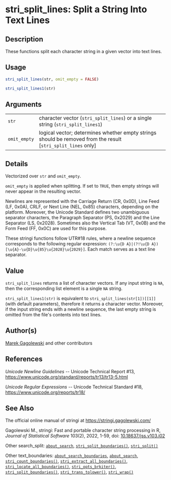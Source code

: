 # stri_split_lines: Split a String Into Text Lines

## Description

These functions split each character string in a given vector into text lines.

## Usage

``` r
stri_split_lines(str, omit_empty = FALSE)

stri_split_lines1(str)
```

## Arguments

|              |                                                                                                                |
|--------------|----------------------------------------------------------------------------------------------------------------|
| `str`        | character vector (`stri_split_lines`) or a single string (`stri_split_lines1`)                                 |
| `omit_empty` | logical vector; determines whether empty strings should be removed from the result \[`stri_split_lines` only\] |

## Details

Vectorized over `str` and `omit_empty`.

`omit_empty` is applied when splitting. If set to `TRUE`, then empty strings will never appear in the resulting vector.

Newlines are represented with the Carriage Return (CR, 0x0D), Line Feed (LF, 0x0A), CRLF, or Next Line (NEL, 0x85) characters, depending on the platform. Moreover, the Unicode Standard defines two unambiguous separator characters, the Paragraph Separator (PS, 0x2029) and the Line Separator (LS, 0x2028). Sometimes also the Vertical Tab (VT, 0x0B) and the Form Feed (FF, 0x0C) are used for this purpose.

These <span class="pkg">stringi</span> functions follow UTR#18 rules, where a newline sequence corresponds to the following regular expression: `(?:\u{D A}|(?!\u{D A})[\u{A}-\u{D}\u{85}\u{2028}\u{2029}]`. Each match serves as a text line separator.

## Value

`stri_split_lines` returns a list of character vectors. If any input string is `NA`, then the corresponding list element is a single `NA` string.

`stri_split_lines1(str)` is equivalent to `stri_split_lines(str[1])[[1]]` (with default parameters), therefore it returns a character vector. Moreover, if the input string ends with a newline sequence, the last empty string is omitted from the file\'s contents into text lines.

## Author(s)

[Marek Gagolewski](https://www.gagolewski.com/) and other contributors

## References

*Unicode Newline Guidelines* -- Unicode Technical Report #13, <https://www.unicode.org/standard/reports/tr13/tr13-5.html>

*Unicode Regular Expressions* -- Unicode Technical Standard #18, <https://www.unicode.org/reports/tr18/>

## See Also

The official online manual of <span class="pkg">stringi</span> at <https://stringi.gagolewski.com/>

Gagolewski M., <span class="pkg">stringi</span>: Fast and portable character string processing in R, *Journal of Statistical Software* 103(2), 2022, 1-59, doi: [10.18637/jss.v103.i02](https://doi.org/10.18637/jss.v103.i02)

Other search_split: [`about_search`](about_search.md), [`stri_split_boundaries()`](stri_split_boundaries.md), [`stri_split()`](stri_split.md)

Other text_boundaries: [`about_search_boundaries`](about_search_boundaries.md), [`about_search`](about_search.md), [`stri_count_boundaries()`](stri_count_boundaries.md), [`stri_extract_all_boundaries()`](stri_extract_boundaries.md), [`stri_locate_all_boundaries()`](stri_locate_boundaries.md), [`stri_opts_brkiter()`](stri_opts_brkiter.md), [`stri_split_boundaries()`](stri_split_boundaries.md), [`stri_trans_tolower()`](stri_trans_casemap.md), [`stri_wrap()`](stri_wrap.md)
